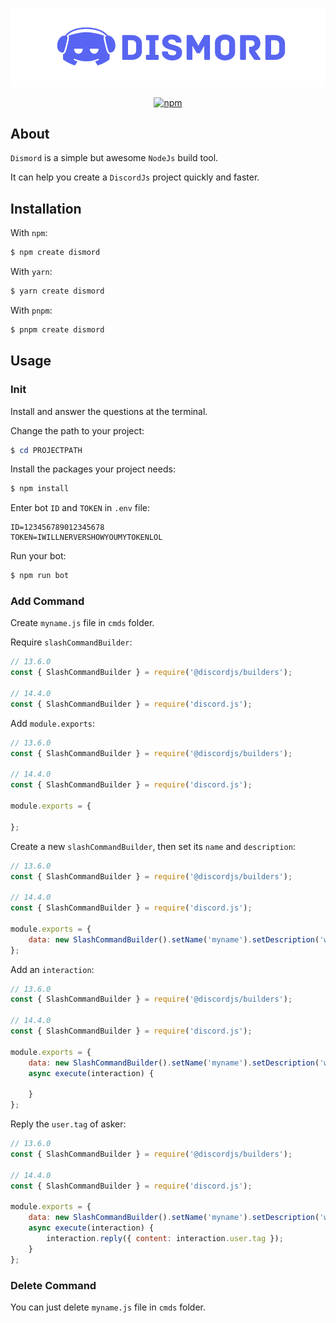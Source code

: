 <div align="center">
  <p>
    <a href="https://github.com/dismord/dismord">
      <img src="./img/banner.png" alt="Dismord" width="546">
    </a>
  </p>
  <p>
    <a href="https://npmjs.com/create-dismord">
      <img src="https://img.shields.io/npm/v/create-dismord.svg?style=flat-square&color=9cf" alt="npm">
    </a>
  </p>
</div>

## About

```Dismord``` is a simple but awesome ```NodeJs``` build tool.

It can help you create a ```DiscordJs``` project quickly and faster.

## Installation

With ```npm```:
```powershell
$ npm create dismord
```

With ```yarn```:
```powershell
$ yarn create dismord
```

With ```pnpm```:
```powershell
$ pnpm create dismord
```

## Usage

### Init

Install and answer the questions at the terminal.

Change the path to your project:
```powershell
$ cd PROJECTPATH
```

Install the packages your project needs:
```powershell
$ npm install
```

Enter bot ```ID``` and ```TOKEN``` in ```.env``` file:
```env
ID=123456789012345678
TOKEN=IWILLNERVERSHOWYOUMYTOKENLOL
```

Run your bot:
```powershell
$ npm run bot
```

### Add Command

Create ```myname.js``` file in ```cmds``` folder.

Require ```slashCommandBuilder```:

```javascript
// 13.6.0
const { SlashCommandBuilder } = require('@discordjs/builders');

// 14.4.0
const { SlashCommandBuilder } = require('discord.js');
```

Add ```module.exports```:

```javascript
// 13.6.0
const { SlashCommandBuilder } = require('@discordjs/builders');

// 14.4.0
const { SlashCommandBuilder } = require('discord.js');

module.exports = {
	
};
```

Create a new ```slashCommandBuilder```, then set its ```name``` and ```description```:

```javascript
// 13.6.0
const { SlashCommandBuilder } = require('@discordjs/builders');

// 14.4.0
const { SlashCommandBuilder } = require('discord.js');

module.exports = {
	data: new SlashCommandBuilder().setName('myname').setDescription('what is my name')
};
```

Add an ```interaction```:

```javascript
// 13.6.0
const { SlashCommandBuilder } = require('@discordjs/builders');

// 14.4.0
const { SlashCommandBuilder } = require('discord.js');

module.exports = {
	data: new SlashCommandBuilder().setName('myname').setDescription('what is my name'),
	async execute(interaction) {
		
	}
};
```

Reply the ```user.tag``` of asker:

```javascript
// 13.6.0
const { SlashCommandBuilder } = require('@discordjs/builders');

// 14.4.0
const { SlashCommandBuilder } = require('discord.js');

module.exports = {
	data: new SlashCommandBuilder().setName('myname').setDescription('what is my name'),
	async execute(interaction) {
		interaction.reply({ content: interaction.user.tag });
	}
};
```

### Delete Command

You can just delete ```myname.js``` file in ```cmds``` folder.